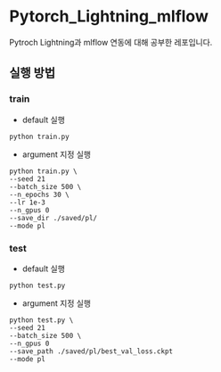 # Pytorch_Lightning_mlflow

Pytroch Lightning과 mlflow 연동에 대해 공부한 레포입니다.

## 실행 방법

### train
- default 실행
```
python train.py
```

- argument 지정 실행
```
python train.py \
--seed 21
--batch_size 500 \
--n_epochs 30 \
--lr 1e-3
--n_gpus 0
--save_dir ./saved/pl/
--mode pl
```

### test
- default 실행
```
python test.py
```

- argument 지정 실행
```
python test.py \
--seed 21
--batch_size 500 \
--n_gpus 0
--save_path ./saved/pl/best_val_loss.ckpt
--mode pl
```
